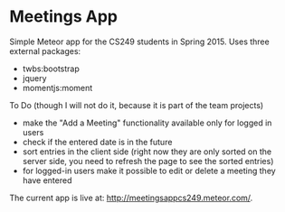 # Meetings App

Simple Meteor app for the CS249 students in Spring 2015.
Uses three external packages:

* twbs:bootstrap
* jquery
* momentjs:moment

To Do (though I will not do it, because it is part of the team projects)
- make the "Add a Meeting" functionality available only for logged in users
- check if the entered date is in the future
- sort entries in the client side (right now they are only sorted on the server side,
you need to refresh the page to see the sorted entries)
- for logged-in users make it possible to edit or delete a meeting they have entered

The current app is live at: http://meetingsappcs249.meteor.com/.
